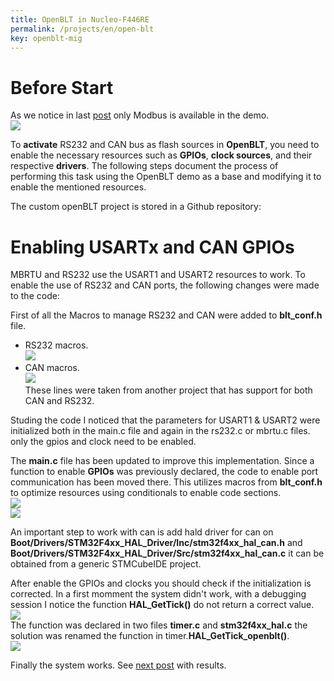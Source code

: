 ```yaml
---
title: OpenBLT in Nucleo-F446RE
permalink: /projects/en/open-blt
key: openblt-mig
---
```



# Before Start
As we notice in last [post](https://razielgdn.github.io/risingembeddedmx/projects/en/openblt-start) only Modbus is available in the demo.   
<img  src="https://raw.githubusercontent.com/razielgdn/risingembeddedmx/site/assets/images/openblt/01bltdoc.png"/>

To **activate** RS232 and CAN bus as flash sources in **OpenBLT**, you need to enable the necessary resources such as **GPIOs**, **clock sources**, and their respective **drivers**. The following steps document the process of performing this task using the OpenBLT demo as a base and modifying it to enable the mentioned resources.

The custom openBLT project is stored in a Github repository: 

# Enabling USARTx and CAN GPIOs
MBRTU and RS232 use the USART1 and USART2 resources to work. To enable the use of RS232 and CAN ports, the following changes were made to the code:

First of all the Macros to manage RS232 and CAN were added to **blt_conf.h** file.   
- RS232 macros.    
  <img src="https://raw.githubusercontent.com/razielgdn/risingembeddedmx/site/assets/images/openblt/01blt-conf.png"/>   
- CAN macros.   
  <img src="https://raw.githubusercontent.com/razielgdn/risingembeddedmx/site/assets/images/openblt/02blt-conf.png"/>  
These lines were taken from another project that has support for both CAN and RS232.   

Studing the code I noticed that the parameters for USART1 & USART2 were initialized both in the main.c file and again in the rs232.c or mbrtu.c files. only the gpios and clock need to be enabled.

The **main.c** file has been updated to improve this implementation. Since a function to enable **GPIOs** was previously declared, the code to enable port communication has been moved there. This utilizes macros from **blt_conf.h** to optimize resources using conditionals to enable code sections.   
<img src="https://raw.githubusercontent.com/razielgdn/risingembeddedmx/site/assets/images/openblt/main01.png"/>   
<img src="https://raw.githubusercontent.com/razielgdn/risingembeddedmx/site/assets/images/openblt/main02.png"/>   

An important step to work with can is add hald driver for can on **Boot/Drivers/STM32F4xx_HAL_Driver/Inc/stm32f4xx_hal_can.h** and **Boot/Drivers/STM32F4xx_HAL_Driver/Src/stm32f4xx_hal_can.c** it can be obtained from a generic STMCubeIDE project.

After enable the GPIOs and clocks you should check if the initialization is corrected. In a first momment the system didn't work, with a debugging session I notice the function **HAL_GetTick()** do not return a correct value.      
<img src="https://raw.githubusercontent.com/razielgdn/risingembeddedmx/site/assets/images/openblt/01timer.png"/>      
The function was declared in two files **timer.c** and **stm32f4xx_hal.c** the solution was renamed the function in timer.**HAL_GetTick_openblt()**.   
<img src="https://raw.githubusercontent.com/razielgdn/risingembeddedmx/site/assets/images/openblt/02timer.png"/>   

Finally the system works. See [next post](https://raw.githubusercontent.com/razielgdn/risingembeddedmx/site/openblt-results) with results. 
